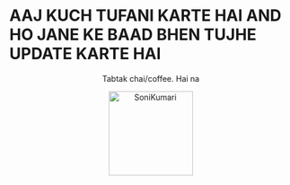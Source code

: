 # AAJ KUCH TUFANI KARTE HAI AND HO JANE KE BAAD BHEN TUJHE UPDATE KARTE HAI 
<p align="center">
 Tabtak chai/coffee. Hai na
  </p>
<p align="center">
  <a href="https://www.buymeacoffee.com/codewithsonyy">
    <img align="center" src="https://cdn.buymeacoffee.com/buttons/v2/default-yellow.png" width="150" alt="SoniKumari" />
  </a>

</p>

